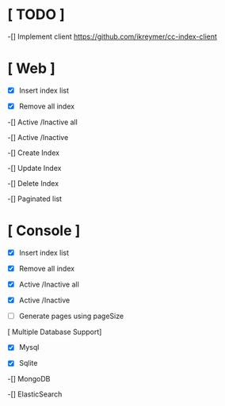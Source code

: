 
[ TODO ]
=========

-[] Implement client https://github.com/ikreymer/cc-index-client



[ Web ]
============

-[x] Insert index list

-[x] Remove all index

-[] Active /Inactive  all

-[] Active /Inactive

-[] Create Index

-[] Update Index

-[] Delete Index

-[] Paginated list

[ Console ]
============

-[x] Insert index list

-[x] Remove all index

-[x] Active /Inactive  all

-[x] Active /Inactive

-[ ] Generate pages using pageSize


[ Multiple Database Support]

-[x] Mysql

-[x] Sqlite

-[] MongoDB

-[] ElasticSearch
